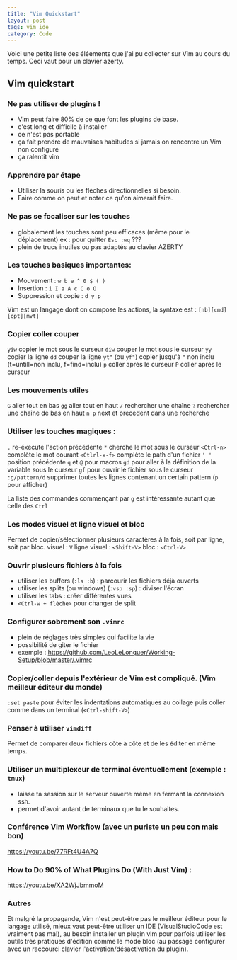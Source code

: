 ```yaml
---
title: "Vim Quickstart"
layout: post
tags: vim ide
category: Code
---
```


Voici une petite liste des éléements que j'ai pu collecter sur Vim au cours du temps.
Ceci vaut pour un clavier azerty.



## Vim quickstart

### Ne pas utiliser de plugins !

- Vim peut faire 80% de ce que font les plugins de base.
- c'est long et difficile à installer
- ce n'est pas portable
- ça fait prendre de mauvaises habitudes si jamais on rencontre un Vim non configuré
- ça ralentit vim

### Apprendre par étape

- Utiliser la souris ou les flèches directionnelles si besoin.
- Faire comme on peut et noter ce qu'on aimerait faire.  

### Ne pas se focaliser sur les touches

- globalement les touches sont peu efficaces (même pour le déplacement) ex : pour quitter `Esc :wq` ???  
- plein de trucs inutiles ou pas adaptés au clavier AZERTY

### Les touches basiques importantes:  

- Mouvement : `w b e ^ 0 $ ( )`
- Insertion : `i I a A c C o O`  
- Suppression et copie : `d y p`  

 Vim est un langage dont on compose les actions, la syntaxe est : `[nb][cmd][opt][mvt]`

### Copier coller couper

`yiw` copier le mot sous le curseur
`diw` couper le mot sous le curseur
`yy` copier la ligne
`dd` couper la ligne
`yt"` (ou `yf"`) copier jusqu'à `"` non inclu (t=untill=non inclu, f=find=inclu)
`p` coller après le curseur
`P` coller après le curseur

### Les mouvements utiles

`G` aller tout en bas
`gg` aller tout en haut
`/` rechercher une chaîne
`?` rechercher une chaîne de bas en haut
`n p` next et precedent dans une recherche

### Utiliser les touches magiques :

`.` re-éxécute l'action précédente
`*` cherche le mot sous le curseur
`<Ctrl-n>` complète le mot courant
`<Ctlrl-x-f>` complète le path d'un fichier
`' '` position précédente
`q` et `@` pour macros
`gd` pour aller à la définition de la variable sous le curseur
`gf` pour ouvrir le fichier sous le curseur
`:g/pattern/d` supprimer toutes les lignes contenant un certain pattern (`p` pour afficher)

La liste des commandes commençant par `g` est intéressante autant que celle des `Ctrl`

### Les modes visuel et ligne visuel et bloc

Permet de copier/sélectionner plusieurs caractères à la fois, soit par ligne, soit par bloc.
visuel : `V`
ligne visuel : `<Shift-V>`
bloc : `<Ctrl-V>`

### Ouvrir plusieurs fichiers à la fois  

- utiliser les buffers (`:ls :b`) : parcourir les fichiers déjà ouverts
- utiliser les splits (ou windows) (`:vsp :sp`) : diviser l'écran
- utiliser les tabs : créer différentes vues
- `<Ctrl-w + flèche>` pour changer de split

### Configurer sobrement son `.vimrc`  

- plein de réglages très simples qui facilite la vie
- possibilité de giter le fichier
- exemple : https://github.com/LeoLeLonquer/Working-Setup/blob/master/.vimrc

### Copier/coller depuis l'extérieur de Vim est compliqué. (Vim meilleur éditeur du monde)

 `:set paste` pour éviter les indentations automatiques au collage puis coller comme dans un terminal (`<Ctrl-shift-V>`)

### Penser à utiliser `vimdiff`

Permet de comparer deux fichiers côte à côte et de les éditer en même temps.

### Utiliser un multiplexeur de terminal éventuellement (exemple : `tmux`)

- laisse ta session sur le serveur ouverte même en fermant la connexion ssh.  
- permet d'avoir autant de terminaux que tu le souhaites.

### Conférence Vim Workflow (avec un puriste un peu con mais bon)

 https://youtu.be/77RFt4U4A7Q

### How to Do 90% of What Plugins Do (With Just Vim) :

https://youtu.be/XA2WjJbmmoM

### Autres

Et malgré la propagande, Vim n'est peut-être pas le meilleur éditeur pour le langage utilisé, mieux  vaut peut-être utiliser un IDE (VisualStudioCode est vraiment pas mal),  au besoin installer un plugin vim pour  parfois utiliser les outils très pratiques d'édition comme le mode bloc  (au passage configurer avec un raccourci clavier  l'activation/désactivation du plugin).
